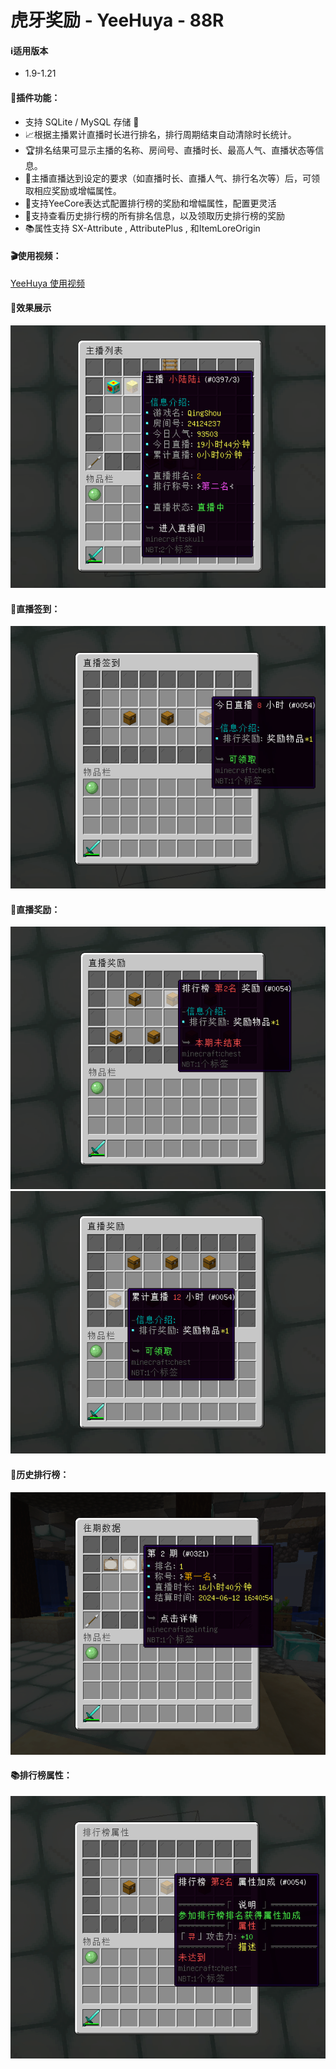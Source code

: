# 虎牙奖励 - YeeHuya - 88R

#### ℹ️适用版本

- 1.9-1.21

#### 🔧插件功能：

- 支持 SQLite / MySQL 存储 📁
- 📈根据主播累计直播时长进行排名，排行周期结束自动清除时长统计。
- 🏆排名结果可显示主播的名称、房间号、直播时长、最高人气、直播状态等信息。
- 🎁主播直播达到设定的要求（如直播时长、直播人气、排行名次等）后，可领取相应奖励或增幅属性。
- 📝支持YeeCore表达式配置排行榜的奖励和增幅属性，配置更灵活
- 🔄支持查看历史排行榜的所有排名信息，以及领取历史排行榜的奖励
- 📚属性支持 SX-Attribute , AttributePlus , 和ItemLoreOrigin

#### 🎬使用视频：

[YeeHuya 使用视频](https://www.bilibili.com/video/BV1x1421C7YJ/?share_source=copy_web&vd_source=92b2fd908671149c91aa9aa2d1163754)

#### 🎉效果展示

![img.png](img/img.png)

#### 📅直播签到：

![img_1.png](img/img_1.png)

#### 🎁直播奖励：

![img_2.png](img/img_2.png)
![img_3.png](img/img_3.png)

#### 🔄历史排行榜：

![img_4.png](img/img_4.png)

#### 📚排行榜属性：

![img_5.png](img/img_5.png)

